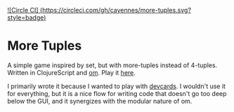 [![Circle CI] (https://circleci.com/gh/cayennes/more-tuples.svg?style=badge)](https://circleci.com/gh/cayennes/more-tuples)

# More Tuples

A simple game inspired by set, but with more-tuples instead of 4-tuples.  Written in ClojureScript and [om](https://github.com/swannodette/om).  Play it [here](https://cayennes.github.io/more-tuples).

I primarily wrote it because I wanted to play with [devcards](https://github.com/bhauman/devcards).  I wouldn't use it for everything, but it is a nice flow for writing code that doesn't go too deep below the GUI, and it synergizes with the modular nature of om.
